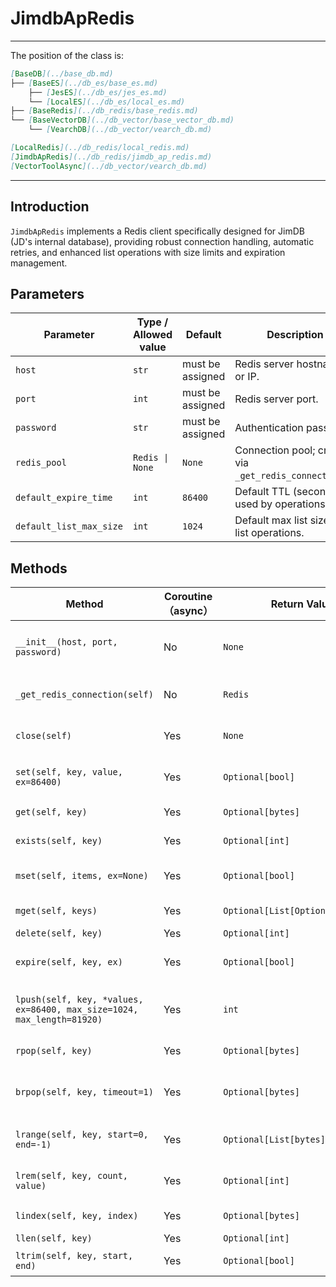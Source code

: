 # JimdbApRedis

---
The position of the class is:

```markdown
[BaseDB](../base_db.md)
├── [BaseES](../db_es/base_es.md)
    ├── [JesES](../db_es/jes_es.md)
    └── [LocalES](../db_es/local_es.md)
├── [BaseRedis](../db_redis/base_redis.md)
└── [BaseVectorDB](../db_vector/base_vector_db.md)
    └── [VearchDB](../db_vector/vearch_db.md)

[LocalRedis](../db_redis/local_redis.md)
[JimdbApRedis](../db_redis/jimdb_ap_redis.md)
[VectorToolAsync](../db_vector/vearch_db.md)
```

---

## Introduction

`JimdbApRedis` implements a Redis client specifically designed for JimDB (JD's internal
database), providing robust connection handling, automatic retries, and enhanced list operations with size limits and expiration management.

## Parameters

| Parameter               | Type / Allowed value | Default          | Description                                              |
| ----------------------- | -------------------- | ---------------- | -------------------------------------------------------- |
| `host`                  | `str`                | must be assigned | Redis server hostname or IP.                             |
| `port`                  | `int`                | must be assigned | Redis server port.                                       |
| `password`              | `str`                | must be assigned | Authentication password.                                 |
| `redis_pool`            | `Redis \| None`      | `None`           | Connection pool; created via `_get_redis_connection()`.  |
| `default_expire_time`   | `int`                | `86400`          | Default TTL (seconds) used by operations.                |
| `default_list_max_size` | `int`                | `1024`           | Default max list size for list operations.               |

## Methods

| Method                                                                 | Coroutine （async） | Return Value                      | Purpose (concise)                                                      |
| ---------------------------------------------------------------------- | ----------------- | --------------------------------- | ---------------------------------------------------------------------- |
| `__init__(host, port, password)`                                       | No                | `None`                            | Save connection params and create the Redis pool.                      |
| `_get_redis_connection(self)`                                          | No                | `Redis`                           | Build a Redis connection pool (`Redis.from_url`).                      |
| `close(self)`                                                          | Yes               | `None`                            | Close the pool and disconnect all connections.                         |
| `set(self, key, value, ex=86400)`                                      | Yes               | `Optional[bool]`                  | Set key with expiration (default 1 day).                               |
| `get(self, key)`                                                       | Yes               | `Optional[bytes]`                 | Get the value of a key.                                                |
| `exists(self, key)`                                                    | Yes               | `Optional[int]`                   | Check whether a key exists.                                            |
| `mset(self, items, ex=None)`                                           | Yes               | `Optional[bool]`                  | Set multiple keys at once (optional common TTL).                       |
| `mget(self, keys)`                                                     | Yes               | `Optional[List[Optional[bytes]]]` | Get multiple keys at once.                                             |
| `delete(self, key)`                                                    | Yes               | `Optional[int]`                   | Delete a key.                                                          |
| `expire(self, key, ex)`                                                | Yes               | `Optional[bool]`                  | Set a key’s TTL; returns `True` when `ex` is `None`.                   |
| `lpush(self, key, *values, ex=86400, max_size=1024, max_length=81920)` | Yes               | `int`                             | Left-push with value truncation, list trim, and TTL using a pipeline.  |
| `rpop(self, key)`                                                      | Yes               | `Optional[bytes]`                 | Pop the last element of a list.                                        |
| `brpop(self, key, timeout=1)`                                          | Yes               | `Optional[bytes]`                 | Simulated blocking pop (`rpop`, sleep, re-`rpop`) for JimDB.           |
| `lrange(self, key, start=0, end=-1)`                                   | Yes               | `Optional[List[bytes]]`           | Return a slice of a list (LIFO due to `lpush`).                        |
| `lrem(self, key, count, value)`                                        | Yes               | `Optional[int]`                   | Remove elements equal to `value`.                                      |
| `lindex(self, key, index)`                                             | Yes               | `Optional[bytes]`                 | Get list element by index.                                             |
| `llen(self, key)`                                                      | Yes               | `Optional[int]`                   | Get list length.                                                       |
| `ltrim(self, key, start, end)`                                         | Yes               | `Optional[bool]`                  | Trim a list to the given range.                                        |
